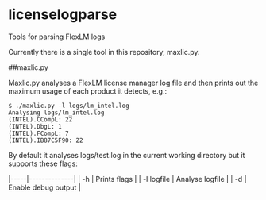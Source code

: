 # licenselogparse
Tools for parsing FlexLM logs

Currently there is a single tool in this repository, maxlic.py.

##maxlic.py

Maxlic.py analyses a FlexLM license manager log file and then prints out the maximum usage of each product it detects, e.g.:

```none
$ ./maxlic.py -l logs/lm_intel.log 
Analysing logs/lm_intel.log
(INTEL).CCompL: 22
(INTEL).DbgL: 1
(INTEL).FCompL: 7
(INTEL).IB87C5F90: 22
```

By default it analyses logs/test.log in the current working directory but it supports these flags:

|-----|--------------|
| -h  | Prints flags |
| -l logfile | Analyse logfile |
| -d | Enable debug output |
